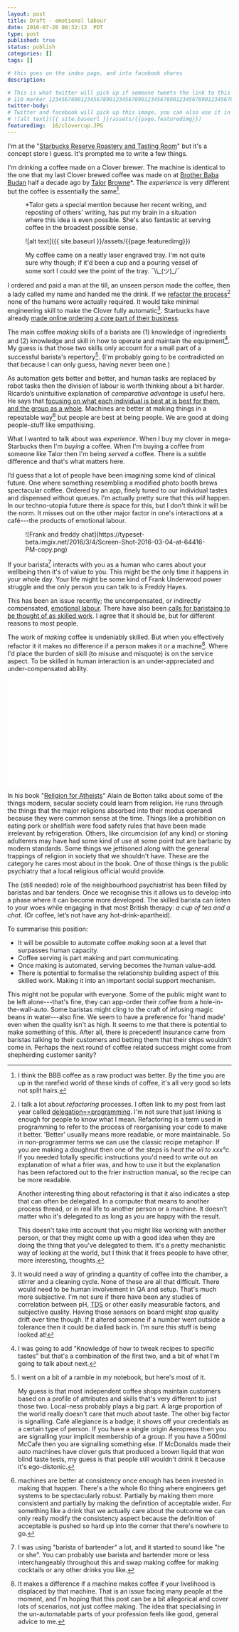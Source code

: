 ```yaml
---
layout: post
title: Draft - emotional labour
date: 2016-07-26 08:32:13  PDT
type: post
published: true
status: publish
categories: []
tags: []

# this goes on the index page, and into facebook shares
description: 

# This is what twitter will pick up if someone tweets the link to this page 
# 110 marker 1234567890123456789012345678901234567890123456789012345678901234567890123456789012345678901234567890123456789
twitter-body:
# Twitter and facebook will pick up this image. you can also use it in a post with:
# ![alt text]({{ site.baseurl }}/assets/{{page.featuredimg}}) 
featuredimg:  16/clovercup.JPG
---
```


I'm at the "[Starbucks Reserve Roastery and Tasting Room](http://roastery.starbucks.com/)" but it's a concept store I guess. It's prompted me to write a few things.

I'm drinking a coffee made on a Clover brewer. The machine is identical to the one that my last Clover brewed coffee was made on at [Brother Baba Budan](https://www.broadsheet.com.au/melbourne/food-and-drink/directory/cafe/brother-baba-budan) half a decade ago by [Talor](https://medium.com/@talorbrowne/has-recommended) [Browne](https://twitter.com/tataterrific)*. The _experience_ is very different but the coffee is essentially the same[^1].

<figure class="half-width right small-pop">
*Talor gets a special mention because her recent writing, and reposting of others' writing, has put my brain in a situation where this idea is even possible. She's also fantastic at serving coffee in the broadest possible sense.

![alt text]({{ site.baseurl }}/assets/{{page.featuredimg}})
<figcaption>
My coffee came on a neatly laser engraved tray. I'm not quite sure why though; if it'd been a cup and a pouring vessel of some sort I could see the point of the tray. ¯\\_(ツ)_/¯
</figcaption>
</figure>

I ordered and paid a man at the till, an unseen person made the coffee, then a lady called my name and handed me the drink. If we [refactor the process](http://notionparallax.co.uk/2015/delegation-programming)[^7] none of the humans were actually required. It would take minimal engineering skill to make the Clover fully automatic[^2]. Starbucks have already [made online ordering a core part of their business](http://www.fool.com/investing/2016/06/11/20-million-reasons-why-starbucks-rewards-program-i.aspx).

The main coffee _making_ skills of a barista are (1) knowledge of ingredients and (2) knowledge and skill in how to operate and maintain the equipment[^3]. My guess is that those two skills only account for a small part of a successful barista's repertory[^8]. (I'm probably going to be contradicted on that because I can only guess, having never been one.)

As automation gets better and better, and human tasks are replaced by robot tasks then the division of labour is worth thinking about a bit harder. Ricardo’s unintuitive explanation of _comparative advantage_ is useful here. He says that [focusing on what each individual is best at is best for them, and the group as a whole](https://en.wikipedia.org/wiki/Ricardian_economics#Comparative_advantage). Machines are better at making things in a repeatable way[^5] but people are best at being people. We are good at doing people-stuff like empathising.

What I wanted to talk about was _experience_. When I buy my clover in mega-Starbucks then I'm _buying_ a coffee. When I'm buying a coffee from someone like Talor then I'm being _served_ a coffee. There is a subtle difference and that's what matters here.

I’d guess that a lot of people have been imagining some kind of clinical future. One where something resembling a modified photo booth brews spectacular coffee. Ordered by an app, finely tuned to our individual tastes and dispensed without queues. I'm actually pretty sure that this _will_ happen. In our techno-utopia future there _is_ space for this, but I don't think it will be the norm. It misses out on the other major factor in one's interactions at a café---the products of emotional labour.

<figure class="half-width right small-pop">
![Frank and freddy chat](https://typeset-beta.imgix.net/2016/3/4/Screen-Shot-2016-03-04-at-64416-PM-copy.png)
</figure>

If your barista[^9] interacts with you as a human who cares about your wellbeing then it's of value to you. This might be the only time it happens in your whole day. Your life might be some kind of Frank Underwood power struggle and the only person you can talk to is Freddy Hayes.

This has been an issue recently; the uncompensated, or indirectly compensated, [emotional labour](https://www.theguardian.com/world/2015/nov/08/women-gender-roles-sexism-emotional-labor-feminism). There have also been [calls for baristaing to be thought of as skilled work](https://paymewhatyouowe.me/service-work-is-skilled-work-get-over-it-1af77994793a#.65t3w9ycz). I agree that it should be, but for different reasons to most people.

The work of _making_ coffee is undeniably skilled. But when you effectively refactor it it makes no difference if a person makes it or a machine[^6]. Where I'd place the burden of skill (to misuse and misquote) is on the service aspect. To be skilled in human interaction is an under-appreciated and under-compensated ability.

<iframe class="right" style="width:120px;height:240px;" marginwidth="0" marginheight="0" scrolling="no" frameborder="0" src="//ws-na.amazon-adsystem.com/widgets/q?ServiceVersion=20070822&OneJS=1&Operation=GetAdHtml&MarketPlace=US&source=ss&ref=as_ss_li_til&ad_type=product_link&tracking_id=notioparal-20&marketplace=amazon&region=US&placement=0307476820&asins=0307476820&linkId=d91b7b60844d4db9800dd3dc8abde8c7&show_border=false&link_opens_in_new_window=true"></iframe>

In his book "[Religion for Atheists](https://www.amazon.com/Religion-Atheists-non-believers-guide-religion-ebook/dp/B006JP1Q6C)" Alain de Botton talks about some of the things modern, secular society could learn from religion.  He runs through the things that the major religions absorbed into their modus operandi because they were common sense at the time. Things like a prohibition on eating pork or shellfish were food safety rules that have been made irrelevant by refrigeration. Others, like circumcision (of any kind) or stoning adulterers may have had some kind of use at some point but are barbaric by modern standards. Some things we jettisoned along with the general trappings of religion in society that we shouldn't have. These are the category he cares most about in the book. One of those things is the public psychiatry that a local religious official would provide.

The (still needed) role of the neighbourhood psychiatrist has been filled by baristas and bar tenders. Once we recognise this it allows us to develop into a phase where it can become more developed. The skilled barista can listen to your woes while engaging in that most British therapy: _a cup of tea and a chat_. (Or coffee, let’s not have any hot-drink-apartheid).

To summarise this position:

* It will be possible to automate coffee _making_ soon at a level that surpasses human capacity.
* Coffee serving is part making and part communicating.
* Once making is automated, serving becomes the human value-add.
* There is potential to formalise the relationship building aspect of this skilled work. Making it into an important social support mechanism.

This might not be popular with everyone. Some of the public might want to be left alone---that's fine, they can app-order their coffee from a hole-in-the-wall-auto. Some baristas might cling to the craft of infusing magic beans in water---also fine. We seem to have a preference for 'hand made' even when the quality isn't as high. It seems to me that there is potential to make something of this. After all, there is precedent! Insurance came from baristas talking to their customers and betting them that their ships wouldn't come in. Perhaps the next round of coffee related success might come from shepherding customer sanity?

















[^1]: I think the BBB coffee as a raw product was better. By the time you are up in the rarefied world of these kinds of coffee, it's all very good so lets not split hairs.

[^2]: It would need a way of grinding a quantity of coffee into the chamber, a stirrer and a cleaning cycle. None of these are all that difficult. There would need to be human involvement in QA and setup. That's much more subjective. I'm not sure if there have been any studies of correlation between pH, <abbr title="total dissolved solids">TDS</abbr> or other easily measurable factors, and subjective quality. Having those sensors on board might stop quality drift over time though. If it altered someone if a number went outside a tolerance then it could be dialled back in. I'm sure this stuff is being looked at!

[^3]: I was going to add "Knowledge of how to tweak recipes to specific tastes" but that's a combination of the first two, and a bit of what I'm going to talk about next.

[^4]: Again, anecdotal, but an anecdote that I have plenty of experience with. (I'm not going to name any names here.)

[^5]: machines are better at consistency once enough has been invested in making that happen. There's a the whole 6&sigma; thing where engineers get systems to be spectacularly robust. Partially by making them more consistent and partially by making the definition of acceptable wider. For something like a drink that we actually care about the outcome we can only really modify the consistency aspect because the definition of acceptable is pushed so hard up into the corner that there's nowhere to go.

[^6]: It makes a difference if a machine makes coffee if your livelihood is displaced by that machine. That is an issue facing many people at the moment, and I'm hoping that this post can be a bit allegorical and cover lots of scenarios, not just coffee making. The idea that specialising in the un-automatable parts of your profession feels like good, general advice to me.

[^7]: I talk a lot about _refactoring_ processes. I often link to my post from last year called [delegation==programming](http://notionparallax.co.uk/2015/delegation-programming). I'm not sure that just linking is enough for people to know what I mean. Refactoring is a term used in programming to refer to the process of reorganising your code to make it better. 'Better' usually means more readable, or more maintainable. So in non-programmer terms we can use the classic recipe metaphor: If you are making a doughnut then one of the steps is _heat the oil to xxx&deg;c_. If you needed totally specific instructions you'd need to write out an explanation of what a frier was, and how to use it but the explanation has been refactored out to the frier instruction manual, so the recipe can be more readable.

    Another interesting thing about refactoring is that it also indicates a step that can often be delegated. In a computer that means to another process thread, or in real life to another person or a machine. It doesn't matter who it's delegated to as long as you are happy with the result.

    This doesn't take into account that you might like working with another person, or that they might come up with a good idea when they are doing the thing that you've delegated to them. It's a pretty mechanistic way of looking at the world, but I think that it frees people to have other, more interesting, thoughts.

[^8]: I went on a bit of a ramble in my notebook, but here's most of it.

    My guess is that most independent coffee shops maintain customers based on a profile of attributes and skills that's very different to just those two. Local-ness probably plays a big part. A large proportion of the world really doesn't care that much about taste[^4]. The other big factor is signalling. Café allegiance is a badge; it shows off your credentials as a certain type of person. If you have a single origin Aeropress then you are signalling your implicit membership of a group. If you have a 500ml McCafe then you are signalling something else. If McDonalds made their auto machines have clover guts that produced a brown liquid that won blind taste tests, my guess is that people still wouldn't drink it because it's ego-distonic.

[^9]: I was using "barista of bartender" a lot, and it started to sound like "he or she". You can probably use barista and bartender more or less interchangeably throughout this and swap making coffee for making cocktails or any other drinks you like.
